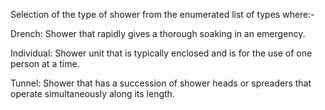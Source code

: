 Selection of the type of shower from the enumerated list of types where:-



Drench:  	Shower that rapidly gives a thorough soaking in an emergency.

Individual: 	Shower unit that is typically enclosed and is for the use of one person at a time.

Tunnel: 	Shower that has a succession of shower heads or spreaders that operate simultaneously along its length.
